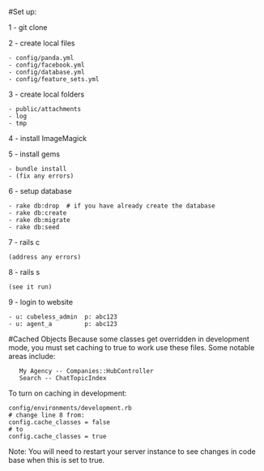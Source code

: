 #Set up:

1 - git clone   

2 - create local files

    - config/panda.yml
    - config/facebook.yml
    - config/database.yml
    - config/feature_sets.yml
3 - create local folders       

    - public/attachments
    - log
    - tmp

4 - install ImageMagick

5 - install gems

    - bundle install
    - (fix any errors)

6 - setup database

    - rake db:drop  # if you have already create the database
    - rake db:create
    - rake db:migrate
    - rake db:seed

7 - rails c
    
    (address any errors)

8 - rails s
    
    (see it run)

9 - login to website  

    - u: cubeless_admin  p: abc123
    - u: agent_a         p: abc123
    
#Cached Objects
Because some classes get overridden in development mode, you must set caching to true to work use these files.  Some notable areas include:

       My Agency -- Companies::HubController
       Search -- ChatTopicIndex
       
To turn on caching in development:

    config/environments/development.rb
    # change line 8 from:
    config.cache_classes = false 
    # to
    config.cache_classes = true
    
Note:  You will need to restart your server instance to see changes in code base when this is set to true.

